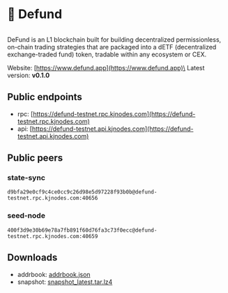 # 🍇 Defund

<figure><img src="https://raw.githubusercontent.com/kj89/testnet_manuals/main/pingpub/logos/defund.png" alt=""><figcaption></figcaption></figure>

DeFund is an L1 blockchain built for building decentralized permissionless, on-chain trading strategies that are packaged into a dETF (decentralized exchange-traded fund) token, tradable within any ecosystem or CEX.

Website: [https://www.defund.app](https://www.defund.app)\
Latest version: **v0.1.0**

## Public endpoints

* rpc: [https://defund-testnet.rpc.kjnodes.com](https://defund-testnet.rpc.kjnodes.com)
* api: [https://defund-testnet.api.kjnodes.com](https://defund-testnet.api.kjnodes.com)

## Public peers

### state-sync

```
d9bfa29e0cf9c4ce0cc9c26d98e5d97228f93b0b@defund-testnet.rpc.kjnodes.com:40656
```

### seed-node

```
400f3d9e30b69e78a7fb891f60d76fa3c73f0ecc@defund-testnet.rpc.kjnodes.com:40659
```

## Downloads

* addrbook: [addrbook.json](https://snapshots.kjnodes.com/defund-testnet/addrbook.json)
* snapshot: [snapshot\_latest.tar.lz4](https://snapshots.kjnodes.com/defund-testnet/snapshot\_latest.tar.lz4)
